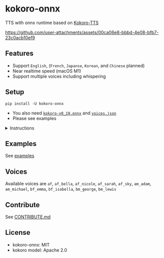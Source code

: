# kokoro-onnx

TTS with onnx runtime based on [Kokoro-TTS](https://huggingface.co/spaces/hexgrad/Kokoro-TTS)

https://github.com/user-attachments/assets/00ca06e8-bbbd-4e08-bfb7-23c0acb10ef9

## Features

- Support `English`, (`French`, `Japanse`, `Korean`, and `Chinese` planned)
- Near realtime speed (macOS M1)
- Support multiple voices including whispering

## Setup

```console
pip install -U kokoro-onnx
```

- You also need [`kokoro-v0_19.onnx`](https://github.com/thewh1teagle/kokoro-onnx/releases/download/model-files/kokoro-v0_19.onnx) and [`voices.json`](https://github.com/thewh1teagle/kokoro-onnx/releases/download/model-files/voices.json)
- Please see examples

<details>

<summary>Instructions</summary>

1. Install [uv](https://docs.astral.sh/uv/getting-started/installation) for isolated Python (Recommend).

Basically open the terminal (PowerShell / Bash) and run the command listed in their website.

_Note: you don't have to use `uv`. but it just make things much simpler. You can use regular Python as well._

2. Create new project folder (you name it)
3. Run in the project folder

```console
uv init -p 3.12
uv add kokoro-onnx soundfile
```

4. Paste the contents of [`examples/save.py`](https://github.com/thewh1teagle/kokoro-onnx/blob/main/examples/save.py) in `hello.py`
5. Download the files [`kokoro-v0_19.onnx`](https://github.com/thewh1teagle/kokoro-onnx/releases/download/model-files/kokoro-v0_19.onnx), and [`voices.json`](https://github.com/thewh1teagle/kokoro-onnx/releases/download/model-files/voices) and place them in the same directory.
6. Run

```console
uv run hello.py
```

You can edit the text in `hello.py`

That's it! `audio.wav` should be created.

</details>

## Examples

See [examples](examples)

## Voices

Available voices are `af`, `af_bella`, `af_nicole`, `af_sarah`, `af_sky`, `am_adam`, `am_michael`, `bf_emma`, `bf_isabella`, `bm_george`, `bm_lewis`

## Contribute

See [CONTRIBUTE.md](CONTRIBUTE.md)

## License

- kokoro-onnx: MIT
- kokoro model: Apache 2.0
